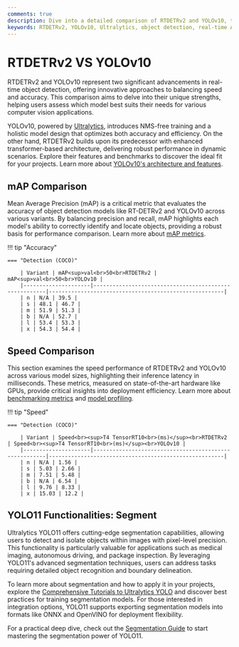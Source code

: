 ```yaml
---
comments: true
description: Dive into a detailed comparison of RTDETRv2 and YOLOv10, two leading-edge models in real-time object detection and computer vision. Explore their performance, accuracy, and efficiency in applications ranging from edge AI to cloud-based solutions.
keywords: RTDETRv2, YOLOv10, Ultralytics, object detection, real-time AI, edge AI, computer vision, AI models comparison, efficiency, accuracy
---
```


# RTDETRv2 VS YOLOv10

RTDETRv2 and YOLOv10 represent two significant advancements in real-time object detection, offering innovative approaches to balancing speed and accuracy. This comparison aims to delve into their unique strengths, helping users assess which model best suits their needs for various computer vision applications.

YOLOv10, powered by [Ultralytics](https://www.ultralytics.com/), introduces NMS-free training and a holistic model design that optimizes both accuracy and efficiency. On the other hand, RTDETRv2 builds upon its predecessor with enhanced transformer-based architecture, delivering robust performance in dynamic scenarios. Explore their features and benchmarks to discover the ideal fit for your projects. Learn more about [YOLOv10's architecture and features](https://docs.ultralytics.com/models/yolov10/).

## mAP Comparison

Mean Average Precision (mAP) is a critical metric that evaluates the accuracy of object detection models like RT-DETRv2 and YOLOv10 across various variants. By balancing precision and recall, mAP highlights each model's ability to correctly identify and locate objects, providing a robust basis for performance comparison. Learn more about [mAP metrics](https://www.ultralytics.com/glossary/mean-average-precision-map).

!!! tip "Accuracy"

    === "Detection (COCO)"

    	| Variant | mAP<sup>val<br>50<br>RTDETRv2 | mAP<sup>val<br>50<br>YOLOv10 |
    	|---------------------|-------------------------------------------------------|-------------------------------------------------------|
    	| n | N/A | 39.5 |
    	| s | 48.1 | 46.7 |
    	| m | 51.9 | 51.3 |
    	| b | N/A | 52.7 |
    	| l | 53.4 | 53.3 |
    	| x | 54.3 | 54.4 |

## Speed Comparison

This section examines the speed performance of RTDETRv2 and YOLOv10 across various model sizes, highlighting their inference latency in milliseconds. These metrics, measured on state-of-the-art hardware like GPUs, provide critical insights into deployment efficiency. Learn more about [benchmarking metrics](https://docs.ultralytics.com/modes/benchmark/) and [model profiling](https://docs.ultralytics.com/reference/utils/benchmarks/).

!!! tip "Speed"

    === "Detection (COCO)"

    	| Variant | Speed<br><sup>T4 TensorRT10<br>(ms)</sup><br>RTDETRv2 | Speed<br><sup>T4 TensorRT10<br>(ms)</sup><br>YOLOv10 |
    	|---------------------|-------------------------------------------------------|-------------------------------------------------------|
    	| n | N/A | 1.56 |
    	| s | 5.03 | 2.66 |
    	| m | 7.51 | 5.48 |
    	| b | N/A | 6.54 |
    	| l | 9.76 | 8.33 |
    	| x | 15.03 | 12.2 |

## YOLO11 Functionalities: Segment

Ultralytics YOLO11 offers cutting-edge segmentation capabilities, allowing users to detect and isolate objects within images with pixel-level precision. This functionality is particularly valuable for applications such as medical imaging, autonomous driving, and package inspection. By leveraging YOLO11's advanced segmentation techniques, users can address tasks requiring detailed object recognition and boundary delineation.

To learn more about segmentation and how to apply it in your projects, explore the [Comprehensive Tutorials to Ultralytics YOLO](https://docs.ultralytics.com/guides/) and discover best practices for training segmentation models. For those interested in integration options, YOLO11 supports exporting segmentation models into formats like ONNX and OpenVINO for deployment flexibility.

For a practical deep dive, check out the [Segmentation Guide](https://docs.ultralytics.com/models/) to start mastering the segmentation power of YOLO11.
